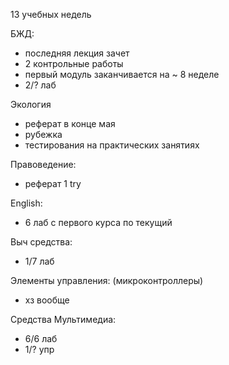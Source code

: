13 учебных недель

БЖД:
- последняя лекция зачет
- 2 контрольные работы
- первый модуль заканчивается на ~ 8 неделе
- 2/? лаб

Экология
- реферат в конце мая
- рубежка
- тестирования на практических занятиях

Правоведение:
- реферат 1 try

English:
- 6 лаб с первого курса по текущий

Выч средства:
- 1/7 лаб

Элементы управления: (микроконтроллеры)
- хз вообще

Средства Мультимедиа:
- 6/6 лаб
- 1/? упр
